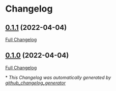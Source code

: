 # Changelog

## [0.1.1](https://github.com/buluma/ansible-role-spamassassin/tree/0.1.1) (2022-04-04)

[Full Changelog](https://github.com/buluma/ansible-role-spamassassin/compare/0.1.0...0.1.1)

## [0.1.0](https://github.com/buluma/ansible-role-spamassassin/tree/0.1.0) (2022-04-04)

[Full Changelog](https://github.com/buluma/ansible-role-spamassassin/compare/346188fec2dc0e10f9652137320aaf24429fe220...0.1.0)



\* *This Changelog was automatically generated by [github_changelog_generator](https://github.com/github-changelog-generator/github-changelog-generator)*
